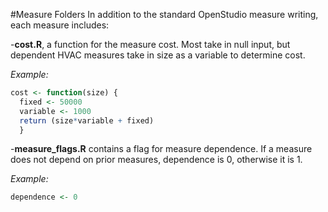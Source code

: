 #Measure Folders 
In addition to the standard OpenStudio measure writing, each measure includes:

-**cost.R**, a function for the measure cost.  Most take in null input, but dependent HVAC measures take in size as a variable to determine cost. 

*Example:*
```R
cost <- function(size) {
  fixed <- 50000
  variable <- 1000
  return (size*variable + fixed)
  }
```
-**measure_flags.R** contains a flag for measure dependence.  If a measure does not depend on prior measures, dependence is 0, otherwise it is 1.  
  
*Example:*
```R
dependence <- 0
```